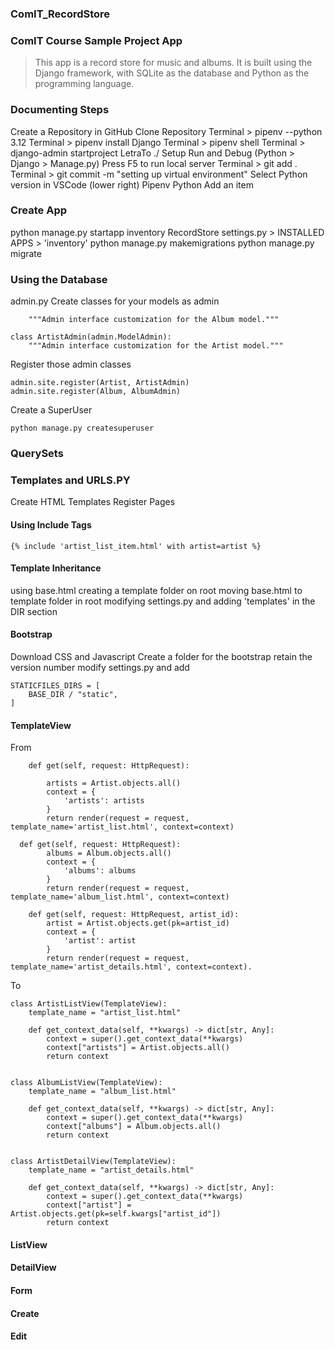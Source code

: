 ### ComIT_RecordStore
### ComIT Course Sample Project App

> This app is a record store for music and albums. It is built using the Django framework, with SQLite as the database and Python as the programming language.

### Documenting Steps

Create a Repository in GitHub
Clone Repository
Terminal > pipenv --python 3.12
Terminal > pipenv install Django
Terminal > pipenv shell
Terminal > django-admin startproject LetraTo ./
Setup Run and Debug (Python > Django > Manage.py)
Press F5 to run local server
Terminal > git add .
Terminal > git commit -m "setting up virtual environment"
Select Python version in VSCode (lower right) Pipenv Python
Add an item

### Create App
python manage.py startapp inventory
RecordStore settings.py > INSTALLED APPS > 'inventory'
python manage.py makemigrations
python manage.py migrate


### Using the Database
admin.py
Create classes for your models as admin
```class AlbumAdmin(admin.ModelAdmin):
    """Admin interface customization for the Album model."""

class ArtistAdmin(admin.ModelAdmin):
    """Admin interface customization for the Artist model."""
```
Register those admin classes
```
admin.site.register(Artist, ArtistAdmin)
admin.site.register(Album, AlbumAdmin)
```
Create a SuperUser
```
python manage.py createsuperuser
```

### QuerySets


### Templates and URLS.PY
Create HTML Templates
Register Pages

#### Using Include Tags
``` 
{% include 'artist_list_item.html' with artist=artist %}
```
#### Template Inheritance
using base.html
creating a template folder on root
moving base.html to template folder in root
modifying settings.py and adding 'templates' in the DIR section

#### Bootstrap
Download CSS and Javascript
Create a folder for the bootstrap retain the version number
modify settings.py and add
```
STATICFILES_DIRS = [
    BASE_DIR / "static",
]
```
#### TemplateView
From 
```
    def get(self, request: HttpRequest):
        
        artists = Artist.objects.all()
        context = {
            'artists': artists
        }       
        return render(request = request, template_name='artist_list.html', context=context)

  def get(self, request: HttpRequest):
        albums = Album.objects.all()
        context = {
            'albums': albums
        }
        return render(request = request, template_name='album_list.html', context=context)
                      
    def get(self, request: HttpRequest, artist_id):
        artist = Artist.objects.get(pk=artist_id)
        context = {
            'artist': artist
        }
        return render(request = request, template_name='artist_details.html', context=context).
```
To
```
class ArtistListView(TemplateView):
    template_name = "artist_list.html"

    def get_context_data(self, **kwargs) -> dict[str, Any]:
        context = super().get_context_data(**kwargs)
        context["artists"] = Artist.objects.all()
        return context


class AlbumListView(TemplateView):
    template_name = "album_list.html"

    def get_context_data(self, **kwargs) -> dict[str, Any]:
        context = super().get_context_data(**kwargs)
        context["albums"] = Album.objects.all()
        return context


class ArtistDetailView(TemplateView):
    template_name = "artist_details.html"

    def get_context_data(self, **kwargs) -> dict[str, Any]:
        context = super().get_context_data(**kwargs)
        context["artist"] = Artist.objects.get(pk=self.kwargs["artist_id"])
        return context
```
#### ListView

#### DetailView

#### Form

#### Create

#### Edit



